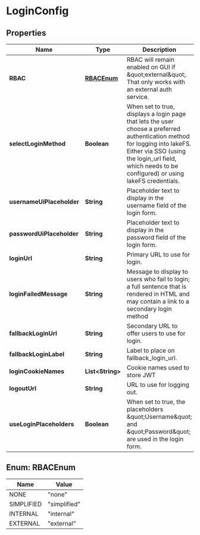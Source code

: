 

# LoginConfig


## Properties

| Name | Type | Description | Notes |
|------------ | ------------- | ------------- | -------------|
|**RBAC** | [**RBACEnum**](#RBACEnum) | RBAC will remain enabled on GUI if \&quot;external\&quot;.  That only works with an external auth service.  |  [optional] |
|**selectLoginMethod** | **Boolean** | When set to true, displays a login page that lets the user choose a preferred authentication method for  logging into lakeFS. Either via SSO (using the login_url field, which needs to be configured) or using  lakeFS credentials.  |  [optional] |
|**usernameUiPlaceholder** | **String** | Placeholder text to display in the username field of the login form.  |  [optional] |
|**passwordUiPlaceholder** | **String** | Placeholder text to display in the password field of the login form.  |  [optional] |
|**loginUrl** | **String** | Primary URL to use for login. |  |
|**loginFailedMessage** | **String** | Message to display to users who fail to login; a full sentence that is rendered in HTML and may contain a link to a secondary login method  |  [optional] |
|**fallbackLoginUrl** | **String** | Secondary URL to offer users to use for login. |  [optional] |
|**fallbackLoginLabel** | **String** | Label to place on fallback_login_url. |  [optional] |
|**loginCookieNames** | **List&lt;String&gt;** | Cookie names used to store JWT |  |
|**logoutUrl** | **String** | URL to use for logging out. |  |
|**useLoginPlaceholders** | **Boolean** | When set to true, the placeholders \&quot;Username\&quot; and \&quot;Password\&quot; are used in the login form. |  [optional] |



## Enum: RBACEnum

| Name | Value |
|---- | -----|
| NONE | &quot;none&quot; |
| SIMPLIFIED | &quot;simplified&quot; |
| INTERNAL | &quot;internal&quot; |
| EXTERNAL | &quot;external&quot; |



